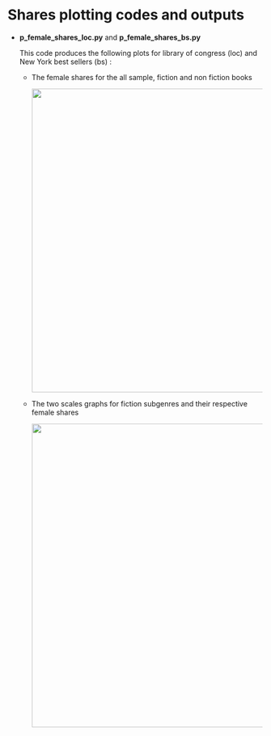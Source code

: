 # Shares plotting codes and outputs

* **p_female_shares_loc.py** and **p_female_shares_bs.py** 

  This code produces the following plots for library of congress (loc) and New York best sellers (bs) :

  - The female shares for the all sample, fiction and non fiction books
    <p align="center">
    <img width="600" src="https://github.com/jordanholbrook/RA_Juhn_authors_project/blob/main/outputs/plots/shares/female_shares/p_female_shares.png">
    <p>
  - The two scales graphs for fiction subgenres and their respective female shares
    <p align="center">
    <img width="600" src="https://github.com/jordanholbrook/RA_Juhn_authors_project/blob/main/outputs/plots/two_scales/fiction/p_2sca.png">
    <p>  
